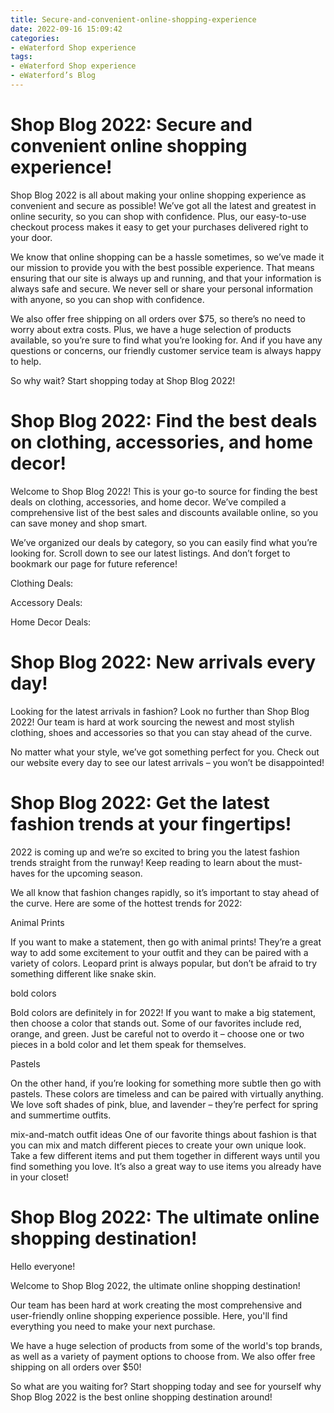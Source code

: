 ```yaml
---
title: Secure-and-convenient-online-shopping-experience
date: 2022-09-16 15:09:42
categories:
- eWaterford Shop experience
tags:
- eWaterford Shop experience
- eWaterford’s Blog
---
```

#  Shop Blog 2022: Secure and convenient online shopping experience!

Shop Blog 2022 is all about making your online shopping experience as convenient and secure as possible! We’ve got all the latest and greatest in online security, so you can shop with confidence. Plus, our easy-to-use checkout process makes it easy to get your purchases delivered right to your door.

We know that online shopping can be a hassle sometimes, so we’ve made it our mission to provide you with the best possible experience. That means ensuring that our site is always up and running, and that your information is always safe and secure. We never sell or share your personal information with anyone, so you can shop with confidence.

We also offer free shipping on all orders over $75, so there’s no need to worry about extra costs. Plus, we have a huge selection of products available, so you’re sure to find what you’re looking for. And if you have any questions or concerns, our friendly customer service team is always happy to help.

So why wait? Start shopping today at Shop Blog 2022!

#  Shop Blog 2022: Find the best deals on clothing, accessories, and home decor!

Welcome to Shop Blog 2022! This is your go-to source for finding the best deals on clothing, accessories, and home decor. We’ve compiled a comprehensive list of the best sales and discounts available online, so you can save money and shop smart.

We’ve organized our deals by category, so you can easily find what you’re looking for. Scroll down to see our latest listings. And don’t forget to bookmark our page for future reference!

Clothing Deals:

Accessory Deals:

Home Decor Deals:

#  Shop Blog 2022: New arrivals every day!

Looking for the latest arrivals in fashion? Look no further than Shop Blog 2022! Our team is hard at work sourcing the newest and most stylish clothing, shoes and accessories so that you can stay ahead of the curve.

No matter what your style, we’ve got something perfect for you. Check out our website every day to see our latest arrivals – you won’t be disappointed!

#  Shop Blog 2022: Get the latest fashion trends at your fingertips!

 2022 is coming up and we’re so excited to bring you the latest fashion trends straight from the runway! Keep reading to learn about the must-haves for the upcoming season.

We all know that fashion changes rapidly, so it’s important to stay ahead of the curve. Here are some of the hottest trends for 2022:

Animal Prints

If you want to make a statement, then go with animal prints! They’re a great way to add some excitement to your outfit and they can be paired with a variety of colors. Leopard print is always popular, but don’t be afraid to try something different like snake skin.

 bold colors

Bold colors are definitely in for 2022! If you want to make a big statement, then choose a color that stands out. Some of our favorites include red, orange, and green. Just be careful not to overdo it – choose one or two pieces in a bold color and let them speak for themselves.

Pastels

On the other hand, if you’re looking for something more subtle then go with pastels. These colors are timeless and can be paired with virtually anything. We love soft shades of pink, blue, and lavender – they’re perfect for spring and summertime outfits.

 mix-and-match
 outfit ideas
One of our favorite things about fashion is that you can mix and match different pieces to create your own unique look. Take a few different items and put them together in different ways until you find something you love. It’s also a great way to use items you already have in your closet!

#  Shop Blog 2022: The ultimate online shopping destination!

Hello everyone!

Welcome to Shop Blog 2022, the ultimate online shopping destination!

Our team has been hard at work creating the most comprehensive and user-friendly online shopping experience possible. Here, you'll find everything you need to make your next purchase.

We have a huge selection of products from some of the world's top brands, as well as a variety of payment options to choose from. We also offer free shipping on all orders over $50!

So what are you waiting for? Start shopping today and see for yourself why Shop Blog 2022 is the best online shopping destination around!